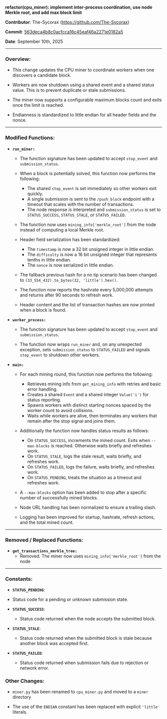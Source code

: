**refactor(cpu_miner): implement inter-process coordination, use node Merkle root, and add max block limit**

**Contributor**: The-Sycorax (https://github.com/The-Sycorax)

**Commit**: [563deca4b8c0acfcca16c45eaf46a2271e0182a5](https://github.com/The-Sycorax/denaro/commit/563deca4b8c0acfcca16c45eaf46a2271e0182a5)

**Date**: September 10th, 2025

---

### Overview:

- This change updates the CPU miner to coordinate workers when one discovers a candidate block. 

- Workers are now shutdown using a shared event and a shared status value. This is to prevent duplicate or stale submissions.

- The miner now supports a configurable maximum blocks count and exits once the limit is reached.

- Endianness is standardized to little endian for all header fields and the nonce.

---

### Modified Functions:
- **`run_miner:`**
    - The function signature has been updated to accept `stop_event` and `submission_status`.
    
    - When a block is potentially solved, this function now performs the following:
      - The shared `stop_event` is set immediately so other workers exit quickly.
      - A single submission is sent to the `/push_block` endpoint with a timeout that scales with the number of transactions.
      - The node response is interpreted and `submission_status` is set to `STATUS_SUCCESS`, `STATUS_STALE`, or `STATUS_FAILED`.
    
    - The function now uses `mining_info['merkle_root']` from the node instead of computing a local Merkle root.
    
    - Header field serialization has been standardized:
        - The `timestamp` is now a 32 bit unsigned integer in little endian. 
        - The `difficulty` is now a 16 bit unsigned integer that represents tenths in little endian.
        - The `nonce` is now serialized in little endian.
    
    - The fallback previous hash for a no tip scenario has been changed to `(33_554_432).to_bytes(32, 'little').hex()`.
    
    - The function now reports the hashrate every 5,000,000 attempts and returns after 90 seconds to refresh work.
    
    - Header content and the list of transaction hashes are now printed when a block is found.

- **`worker_process:`**
    - The function signature has been updated to accept `stop_event` and `submission_status`.
    
    - The function now wraps `run_miner` and, on any unexpected exception, sets `submission_status` to `STATUS_FAILED` and signals `stop_event` to shutdown other workers.

- **`main:`**
    - For each mining round, this function now performs the following:
      - Retrieves mining info from `get_mining_info` with retries and basic error handling.
      - Creates a shared `Event` and a shared integer `Value('i')` for status reporting.
      - Spawns workers with distinct starting nonces spaced by the worker count to avoid collisions.
      - Waits while workers are alive, then terminates any workers that remain after the stop signal and joins them.

    - Additionally the function now handles status results as follows:
        - On `STATUS_SUCCESS`, increments the mined count. Exits when `--max-blocks` is reached. Otherwise waits briefly and refreshes work.
        - On `STATUS_STALE`, logs the stale result, waits briefly, and refreshes work.
        - On `STATUS_FAILED`, logs the failure, waits briefly, and refreshes work.
        - On `STATUS_PENDING`, treats the situation as a timeout and refreshes work.

    - A `--max-blocks` option has been added to stop after a specific number of successfully mined blocks.
    
    - Node URL handling has been normalized to ensure a trailing slash.

    - Logging has been improved for startup, hashrate, refresh actions, and the total mined count.
  
---

### Removed / Replaced Functions:
  - **`get_transactions_merkle_tree:`**
    - Removed. The miner now uses `mining_info['merkle_root']` from the node

---

### Constants:
  - **`STATUS_PENDING`**:
  - Status code for a pending or unknown submission state.

- **`STATUS_SUCCESS`**:
  - Status code returned when the node accepts the submitted block.

- **`STATUS_STALE`**:
  - Status code returned when the submitted block is stale because another block was accepted first.

- **`STATUS_FAILED`**:
  - Status code returned when submission fails due to rejection or network error.

### Other Changes:
- `miner.py` has been renamed to `cpu_miner.py` and moved to a `miner` directory

- The use of the `ENDIAN` constant has been replaced with explicit `'little'` literals.